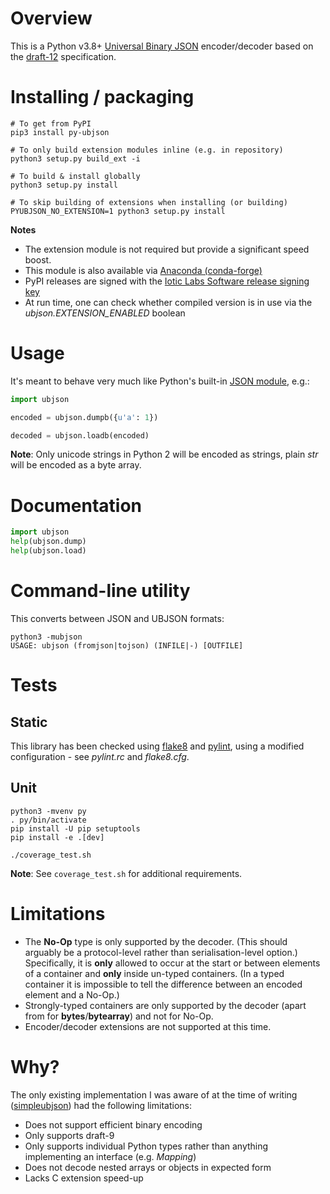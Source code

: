 # Overview

This is a Python v3.8+ [Universal Binary JSON](http://ubjson.org) encoder/decoder based on the [draft-12](UBJSON-Specification.md) specification.


# Installing / packaging
```shell
# To get from PyPI
pip3 install py-ubjson

# To only build extension modules inline (e.g. in repository)
python3 setup.py build_ext -i

# To build & install globally
python3 setup.py install

# To skip building of extensions when installing (or building)
PYUBJSON_NO_EXTENSION=1 python3 setup.py install
```
**Notes**

- The extension module is not required but provide a significant speed boost.
- This module is also available via [Anaconda (conda-forge)](https://anaconda.org/conda-forge/py-ubjson)
- PyPI releases are signed with the [Iotic Labs Software release signing key](https://developer.iotic-labs.com/iotic-labs.com.asc)
- At run time, one can check whether compiled version is in use via the _ubjson.EXTENSION_ENABLED_ boolean


# Usage
It's meant to behave very much like Python's built-in [JSON module](https://docs.python.org/3/library/json.html), e.g.:
```python
import ubjson

encoded = ubjson.dumpb({u'a': 1})

decoded = ubjson.loadb(encoded)
```
**Note**: Only unicode strings in Python 2 will be encoded as strings, plain *str* will be encoded as a byte array.


# Documentation
```python
import ubjson
help(ubjson.dump)
help(ubjson.load)
```

# Command-line utility
This converts between JSON and UBJSON formats:
```shell
python3 -mubjson
USAGE: ubjson (fromjson|tojson) (INFILE|-) [OUTFILE]
```


# Tests

## Static
This library has been checked using [flake8](https://pypi.python.org/pypi/flake8) and [pylint](http://www.pylint.org), using a modified configuration - see _pylint.rc_ and _flake8.cfg_.

## Unit
```shell
python3 -mvenv py
. py/bin/activate
pip install -U pip setuptools
pip install -e .[dev]

./coverage_test.sh
```
**Note**: See `coverage_test.sh` for additional requirements.


# Limitations
- The **No-Op** type is only supported by the decoder. (This should arguably be a protocol-level rather than serialisation-level option.) Specifically, it is **only** allowed to occur at the start or between elements of a container and **only** inside un-typed containers. (In a typed container it is impossible to tell the difference between an encoded element and a No-Op.)
- Strongly-typed containers are only supported by the decoder (apart from for **bytes**/**bytearray**) and not for No-Op.
- Encoder/decoder extensions are not supported at this time.


# Why?
The only existing implementation I was aware of at the time of writing ([simpleubjson](https://github.com/brainwater/simpleubjson)) had the following limitations:

- Does not support efficient binary encoding
- Only supports draft-9
- Only supports individual Python types rather than anything implementing an interface (e.g. _Mapping_)
- Does not decode nested arrays or objects in expected form
- Lacks C extension speed-up
